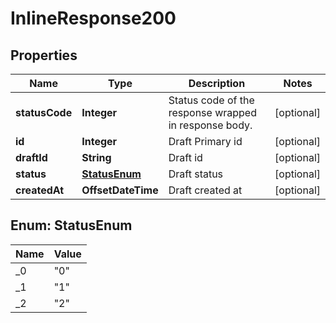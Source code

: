 

# InlineResponse200

## Properties

Name | Type | Description | Notes
------------ | ------------- | ------------- | -------------
**statusCode** | **Integer** | Status code of the response wrapped in response body. |  [optional]
**id** | **Integer** | Draft Primary id |  [optional]
**draftId** | **String** | Draft id |  [optional]
**status** | [**StatusEnum**](#StatusEnum) | Draft status |  [optional]
**createdAt** | **OffsetDateTime** | Draft created at |  [optional]



## Enum: StatusEnum

Name | Value
---- | -----
_0 | &quot;0&quot;
_1 | &quot;1&quot;
_2 | &quot;2&quot;



